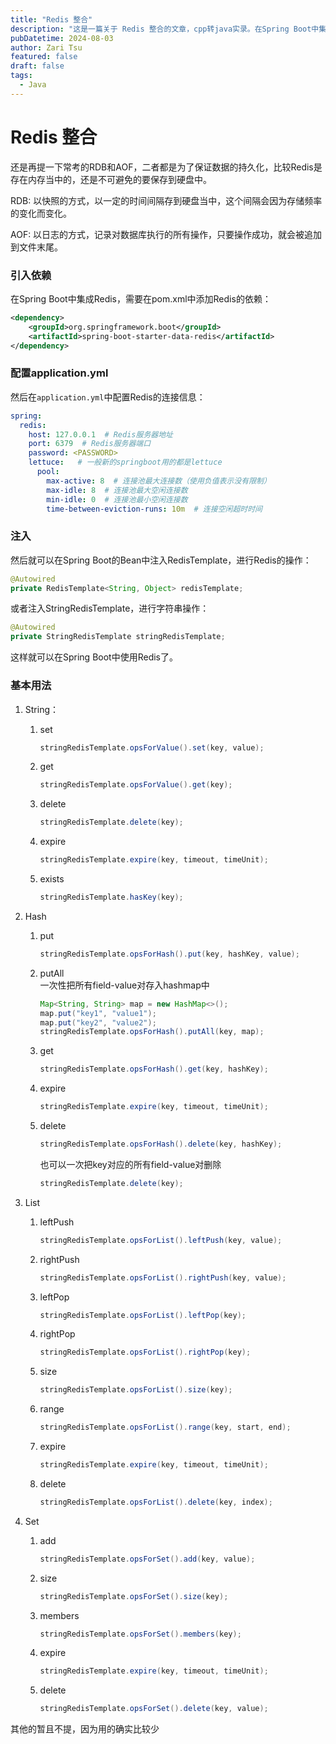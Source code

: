 ```yaml
---
title: "Redis 整合"
description: "这是一篇关于 Redis 整合的文章，cpp转java实录。在Spring Boot中集成Redis和适用"
pubDatetime: 2024-08-03
author: Zari Tsu
featured: false
draft: false
tags:
  - Java
---
```


# Redis 整合

还是再提一下常考的RDB和AOF，二者都是为了保证数据的持久化，比较Redis是存在内存当中的，还是不可避免的要保存到硬盘中。

RDB: 以快照的方式，以一定的时间间隔存到硬盘当中，这个间隔会因为存储频率的变化而变化。

AOF: 以日志的方式，记录对数据库执行的所有操作，只要操作成功，就会被追加到文件末尾。

### 引入依赖

在Spring Boot中集成Redis，需要在pom.xml中添加Redis的依赖：

```xml
<dependency>
    <groupId>org.springframework.boot</groupId>
    <artifactId>spring-boot-starter-data-redis</artifactId>
</dependency>
```

### 配置application.yml

然后在`application.yml`中配置Redis的连接信息：

```yaml
spring:
  redis:
    host: 127.0.0.1  # Redis服务器地址
    port: 6379  # Redis服务器端口
    password: <PASSWORD>
    lettuce:   # 一般新的springboot用的都是lettuce
      pool:
        max-active: 8  # 连接池最大连接数（使用负值表示没有限制）
        max-idle: 8  # 连接池最大空闲连接数
        min-idle: 0  # 连接池最小空闲连接数
        time-between-eviction-runs: 10m  # 连接空闲超时时间
```

### 注入

然后就可以在Spring Boot的Bean中注入RedisTemplate，进行Redis的操作：

```java
@Autowired
private RedisTemplate<String, Object> redisTemplate;
```

或者注入StringRedisTemplate，进行字符串操作：

```java
@Autowired
private StringRedisTemplate stringRedisTemplate;
```

这样就可以在Spring Boot中使用Redis了。

### 基本用法

1. String：
   1. set
        ```java
        stringRedisTemplate.opsForValue().set(key, value);
        ```
   2. get
        ```java
        stringRedisTemplate.opsForValue().get(key);
        ```
   3. delete
        ```java
        stringRedisTemplate.delete(key);
        ```
   4. expire
        ```java
        stringRedisTemplate.expire(key, timeout, timeUnit);
        ```
   5. exists
        ```java
        stringRedisTemplate.hasKey(key);
        ```

2. Hash
    1. put
         ```java
         stringRedisTemplate.opsForHash().put(key, hashKey, value);
         ```
    2. putAll  
        一次性把所有field-value对存入hashmap中
         ```java
         Map<String, String> map = new HashMap<>();
         map.put("key1", "value1");
         map.put("key2", "value2");
         stringRedisTemplate.opsForHash().putAll(key, map);
         ```
    3. get
         ```java
         stringRedisTemplate.opsForHash().get(key, hashKey);
         ```
    4. expire
         ```java
         stringRedisTemplate.expire(key, timeout, timeUnit);
         ```
    5. delete
         ```java
         stringRedisTemplate.opsForHash().delete(key, hashKey);
         ```
         也可以一次把key对应的所有field-value对删除
         ```java
         stringRedisTemplate.delete(key);
         ```

3. List
    1. leftPush
         ```java
         stringRedisTemplate.opsForList().leftPush(key, value);
         ```
    2. rightPush
         ```java
         stringRedisTemplate.opsForList().rightPush(key, value);
         ```
    3. leftPop
         ```java
         stringRedisTemplate.opsForList().leftPop(key);
         ```
    4. rightPop
         ```java
         stringRedisTemplate.opsForList().rightPop(key);
         ```
    5. size
         ```java
         stringRedisTemplate.opsForList().size(key);
         ```
    6. range
         ```java
         stringRedisTemplate.opsForList().range(key, start, end);
         ```
    7. expire
         ```java
         stringRedisTemplate.expire(key, timeout, timeUnit);
         ```
    8. delete
         ```java
         stringRedisTemplate.opsForList().delete(key, index);
         ```

4. Set
   1. add
        ```java
        stringRedisTemplate.opsForSet().add(key, value);
        ```
   2. size
        ```java
        stringRedisTemplate.opsForSet().size(key);
        ```
   3. members
        ```java
        stringRedisTemplate.opsForSet().members(key);
        ```
   4. expire
        ```java
        stringRedisTemplate.expire(key, timeout, timeUnit);
        ```
   5. delete
        ```java
        stringRedisTemplate.opsForSet().delete(key, value);
        ```

其他的暂且不提，因为用的确实比较少

